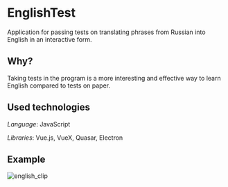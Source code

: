 # EnglishTest
Application for passing tests on translating phrases from Russian into English in an interactive form.
## Why?
Taking tests in the program is a more interesting and effective way to learn English compared to tests on paper.
## Used technologies
*Language*: JavaScript

*Libraries*: Vue.js, VueX, Quasar, Electron 
## Example
![english_clip](https://github.com/KrayMakso68/EnglishTest/assets/58968205/b35d2ed6-d18b-42ea-976c-2a8892980853)
